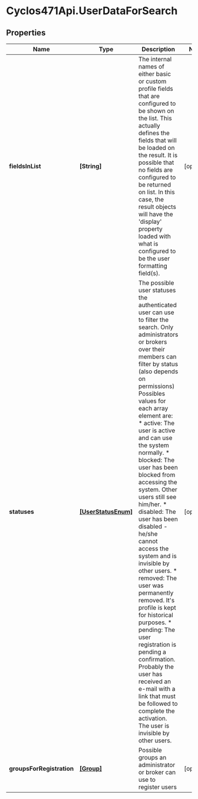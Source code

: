 # Cyclos471Api.UserDataForSearch

## Properties
Name | Type | Description | Notes
------------ | ------------- | ------------- | -------------
**fieldsInList** | **[String]** | The internal names of either basic or custom profile fields that are configured to be shown on the list. This actually defines the fields that will be loaded on the result. It is possible that no fields are configured to be returned on list. In this case, the result objects will have the &#39;display&#39; property loaded with what is configured to be the user formatting field(s).   | [optional] 
**statuses** | [**[UserStatusEnum]**](UserStatusEnum.md) | The possible user statuses the authenticated user can use to filter the search. Only administrators or brokers over their members can filter by status (also depends on permissions) Possibles values for each array element are: * active: The user is active and can use the system normally. * blocked: The user has been blocked from accessing the system. Other users still see him/her. * disabled: The user has been disabled - he/she cannot access the system and is invisible by other users. * removed: The user was permanently removed. It&#39;s profile is kept for historical purposes. * pending: The user registration is pending a confirmation. Probably the user has received an e-mail with a link that must be followed to complete the activation. The user is invisible by other users.  | [optional] 
**groupsForRegistration** | [**[Group]**](Group.md) | Possible groups an administrator or broker can use to register users  | [optional] 


